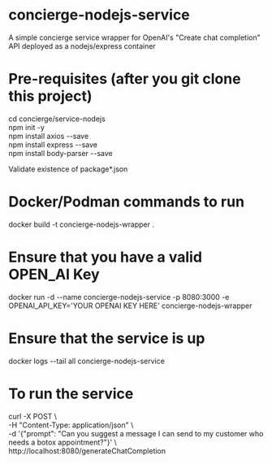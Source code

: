 # concierge-nodejs-service
A simple concierge service wrapper for OpenAI's "Create chat completion" API deployed as a nodejs/express container

# Pre-requisites (after you git clone this project)
cd concierge/service-nodejs <BR>
npm init -y <BR>
npm install axios --save <BR>
npm install express --save <BR>
npm install body-parser --save <BR>

Validate existence of package*.json 

# Docker/Podman commands to run
docker build -t concierge-nodejs-wrapper .

# Ensure that you have a valid OPEN_AI Key
docker run -d --name concierge-nodejs-service -p 8080:3000 -e OPENAI_API_KEY='YOUR OPENAI KEY HERE' concierge-nodejs-wrapper

# Ensure that the service is up
docker logs --tail all concierge-nodejs-service

# To run the service
curl -X POST \ <BR>
  -H "Content-Type: application/json" \ <BR>
  -d '{"prompt": "Can you suggest a message I can send to my customer who needs a botox appointment?"}' \ <BR>
  http://localhost:8080/generateChatCompletion <BR>

